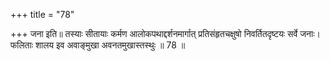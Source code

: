 +++
title = "78"

+++
जना इति॥ तस्याः सीतायाः कर्मण आलोकपथाद्दर्शनमार्गात् प्रतिसंहृतचक्षुषो निवर्तितदृष्टयः सर्वे जनाः। फलिताः शालय इव अवाङ्मुखा अवनतमुखास्तस्थुः ॥ 78 ॥